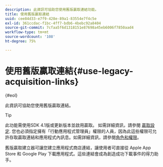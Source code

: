 ```yaml
---
description: 此資訊可協助您使用舊版贏取連結功能。
title: 使用舊版贏取連結
uuid: cee84d33-e7f9-428e-89a1-83554e7f4c5e
exl-id: 361ccdac-f1bc-4ff7-bdb6-4bebc92a8404
source-git-commit: 7cfaa5f6d1318151e87698a45eb6006f7850aad4
workflow-type: tm+mt
source-wordcount: '108'
ht-degree: 75%

---
```


# 使用舊版贏取連結{#use-legacy-acquisition-links}

{#eol}

此資訊可協助您使用舊版贏取連結。

>[!TIP]
>
>此功能需使用SDK 4.1版或更新版本並啟用贏取。 如需詳細資訊，請參閱 [贏取設定](/help/using/acquisition-main/t-enable-acquisition.md). 您也必須指定擁有「行動應用程式管理員」權限的人員，因為此這些權限可允許存取贏取連結和應用程式內訊息。如需詳細資訊，請參閱[角色和權限](/help/using/gs/c-mob-roles-and-permissions.md)。

舊版贏取建立器可讓您建立應用程式商店連結，讓使用者可直接從 Apple App Store 和 Google Play 下載應用程式。這些連結會成為創造成功下載事件的得力助手。
